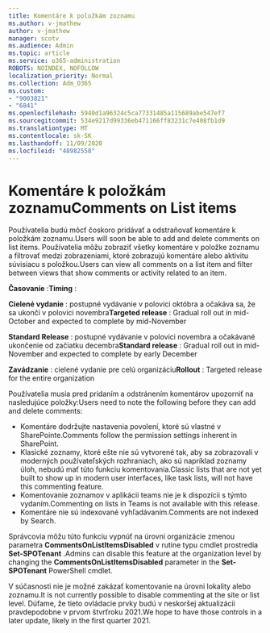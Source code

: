 ```yaml
---
title: Komentáre k položkám zoznamu
ms.author: v-jmathew
author: v-jmathew
manager: scotv
ms.audience: Admin
ms.topic: article
ms.service: o365-administration
ROBOTS: NOINDEX, NOFOLLOW
localization_priority: Normal
ms.collection: Adm_O365
ms.custom:
- "9003821"
- "6841"
ms.openlocfilehash: 5940d1a96324c5ca77331485a115689abe547ef7
ms.sourcegitcommit: 534e9217d99336eb471166ff83231c7e408fb1d9
ms.translationtype: MT
ms.contentlocale: sk-SK
ms.lasthandoff: 11/09/2020
ms.locfileid: "48982558"
---
```

# <a name="comments-on-list-items"></a><span data-ttu-id="f174f-102">Komentáre k položkám zoznamu</span><span class="sxs-lookup"><span data-stu-id="f174f-102">Comments on List items</span></span>

<span data-ttu-id="f174f-103">Používatelia budú môcť čoskoro pridávať a odstraňovať komentáre k položkám zoznamu.</span><span class="sxs-lookup"><span data-stu-id="f174f-103">Users will soon be able to add and delete comments on list items.</span></span> <span data-ttu-id="f174f-104">Používatelia môžu zobraziť všetky komentáre v položke zoznamu a filtrovať medzi zobrazeniami, ktoré zobrazujú komentáre alebo aktivitu súvisiacu s položkou.</span><span class="sxs-lookup"><span data-stu-id="f174f-104">Users can view all comments on a list item and filter between views that show comments or activity related to an item.</span></span>

<span data-ttu-id="f174f-105">**Časovanie** :</span><span class="sxs-lookup"><span data-stu-id="f174f-105">**Timing** :</span></span>

<span data-ttu-id="f174f-106">**Cielené vydanie** : postupné vydávanie v polovici októbra a očakáva sa, že sa ukončí v polovici novembra</span><span class="sxs-lookup"><span data-stu-id="f174f-106">**Targeted release** : Gradual roll out in mid-October and expected to complete by mid-November</span></span>

<span data-ttu-id="f174f-107">**Standard Release** : postupné vydávanie v polovici novembra a očakávané ukončenie od začiatku decembra</span><span class="sxs-lookup"><span data-stu-id="f174f-107">**Standard release** : Gradual roll out in mid-November and expected to complete by early December</span></span>

<span data-ttu-id="f174f-108">**Zavádzanie** : cielené vydanie pre celú organizáciu</span><span class="sxs-lookup"><span data-stu-id="f174f-108">**Rollout** : Targeted release for the entire organization</span></span>

<span data-ttu-id="f174f-109">Používatelia musia pred pridaním a odstránením komentárov upozorniť na nasledujúce položky:</span><span class="sxs-lookup"><span data-stu-id="f174f-109">Users need to note the following before they can add and delete comments:</span></span>

- <span data-ttu-id="f174f-110">Komentáre dodržujte nastavenia povolení, ktoré sú vlastné v SharePointe.</span><span class="sxs-lookup"><span data-stu-id="f174f-110">Comments follow the permission settings inherent in SharePoint.</span></span>
- <span data-ttu-id="f174f-111">Klasické zoznamy, ktoré ešte nie sú vytvorené tak, aby sa zobrazovali v moderných používateľských rozhraniach, ako sú napríklad zoznamy úloh, nebudú mať túto funkciu komentovania.</span><span class="sxs-lookup"><span data-stu-id="f174f-111">Classic lists that are not yet built to show up in modern user interfaces, like task lists, will not have this commenting feature.</span></span>
- <span data-ttu-id="f174f-112">Komentovanie zoznamov v aplikácii teams nie je k dispozícii s týmto vydaním.</span><span class="sxs-lookup"><span data-stu-id="f174f-112">Commenting on lists in Teams is not available with this release.</span></span>
- <span data-ttu-id="f174f-113">Komentáre nie sú indexované vyhľadávaním.</span><span class="sxs-lookup"><span data-stu-id="f174f-113">Comments are not indexed by Search.</span></span>

<span data-ttu-id="f174f-114">Správcovia môžu túto funkciu vypnúť na úrovni organizácie zmenou parametra **CommentsOnListItemsDisabled** v rutine typu cmdlet prostredia **Set-SPOTenant** .</span><span class="sxs-lookup"><span data-stu-id="f174f-114">Admins can disable this feature at the organization level by changing the **CommentsOnListItemsDisabled** parameter in the **Set-SPOTenant** PowerShell cmdlet.</span></span>

<span data-ttu-id="f174f-115">V súčasnosti nie je možné zakázať komentovanie na úrovni lokality alebo zoznamu.</span><span class="sxs-lookup"><span data-stu-id="f174f-115">It is not currently possible to disable commenting at the site or list level.</span></span> <span data-ttu-id="f174f-116">Dúfame, že tieto ovládacie prvky budú v neskoršej aktualizácii pravdepodobne v prvom štvrťroku 2021.</span><span class="sxs-lookup"><span data-stu-id="f174f-116">We hope to have those controls in a later update, likely in the first quarter 2021.</span></span>
